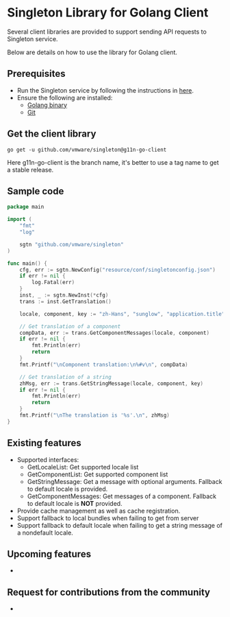 Singleton Library for Golang Client
============

Several client libraries are provided to support sending API requests to Singleton service.

Below are details on how to use the library for Golang client.

Prerequisites
------------
 * Run the Singleton service by following the instructions in [here](https://github.com/vmware/singleton/blob/master/README.md).
 * Ensure the following are installed:     
    - [Golang binary](https://golang.org/doc/install)
    - [Git](https://git-scm.com/downloads)

Get the client library
------------
```console
go get -u github.com/vmware/singleton@g11n-go-client
```

Here g11n-go-client is the branch name, it's better to use a tag name to get a stable release.

Sample code
------------

```go
package main

import (
	"fmt"
	"log"

	sgtn "github.com/vmware/singleton"
)

func main() {
	cfg, err := sgtn.NewConfig("resource/conf/singletonconfig.json")
	if err != nil {
		log.Fatal(err)
	}
	inst, _ := sgtn.NewInst(*cfg)
	trans := inst.GetTranslation()

	locale, component, key := "zh-Hans", "sunglow", "application.title"

	// Get translation of a component
	compData, err := trans.GetComponentMessages(locale, component)
	if err != nil {
		fmt.Println(err)
		return
	}
	fmt.Printf("\nComponent translation:\n%#v\n", compData)

	// Get translation of a string
	zhMsg, err := trans.GetStringMessage(locale, component, key)
	if err != nil {
		fmt.Println(err)
		return
	}
	fmt.Printf("\nThe translation is '%s'.\n", zhMsg)
}
```

Existing features
------------
 * Supported interfaces: 
    * GetLocaleList: Get supported locale list
    * GetComponentList: Get supported component list
    * GetStringMessage: Get a message with optional arguments. Fallback to default locale is provided.
    * GetComponentMessages: Get messages of a component. Fallback to default locale is **NOT** provided.
 * Provide cache management as well as cache registration.
 * Support fallback to local bundles when failing to get from server
 * Support fallback to default locale when failing to get a string message of a nondefault locale.

Upcoming features 
------------
 * <TO DO: Add upcoming features if any>

Request for contributions from the community
------------
 * 
